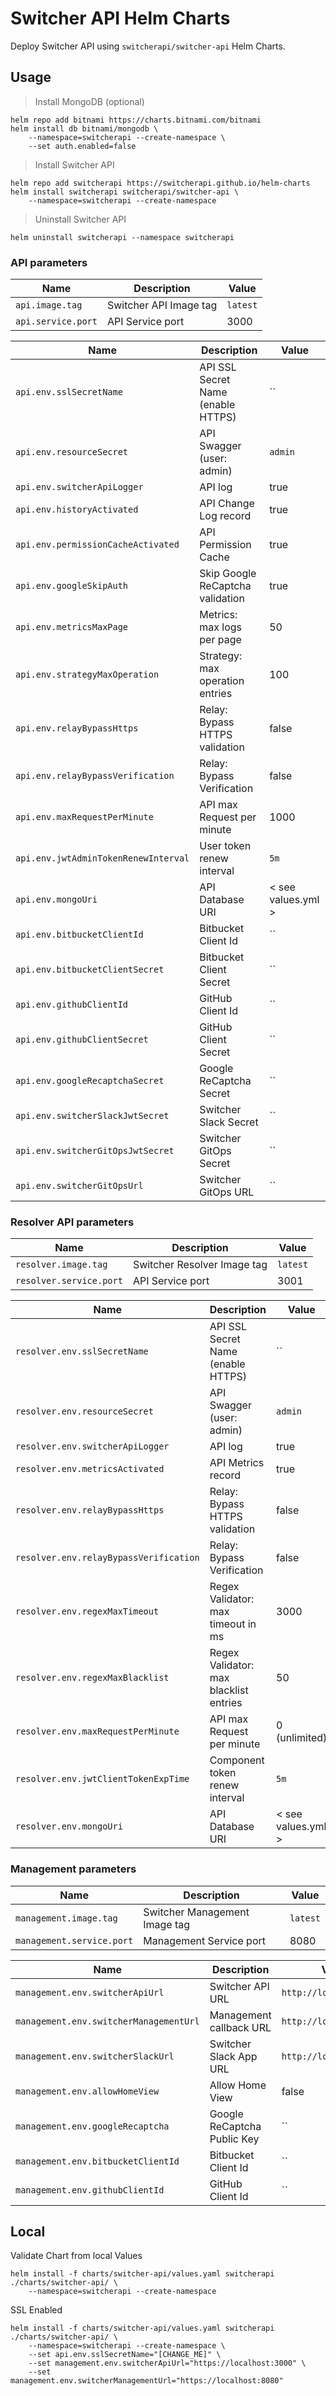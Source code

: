 # Switcher API Helm Charts

Deploy Switcher API using `switcherapi/switcher-api` Helm Charts.

## Usage

> Install MongoDB (optional)
```console
helm repo add bitnami https://charts.bitnami.com/bitnami
helm install db bitnami/mongodb \
    --namespace=switcherapi --create-namespace \
    --set auth.enabled=false
```

> Install Switcher API
```console
helm repo add switcherapi https://switcherapi.github.io/helm-charts
helm install switcherapi switcherapi/switcher-api \
    --namespace=switcherapi --create-namespace
```

> Uninstall Switcher API
```console
helm uninstall switcherapi --namespace switcherapi
```

### API parameters

| Name                       | Description                                    | Value                  |
| -------------------------- | ---------------------------------------------- | ---------------------- |
| `api.image.tag`            | Switcher API Image tag                         | `latest`               |
| `api.service.port`         | API Service port                               | 3000                   |

| Name                                  | Description                                   | Value                 |
| ------------------------------------- | --------------------------------------------- | --------------------- |
| `api.env.sslSecretName`               | API SSL Secret Name (enable HTTPS)            | ``                    |
| `api.env.resourceSecret`              | API Swagger (user: admin)                     | `admin`               |
| `api.env.switcherApiLogger`           | API log                                       | true                  |
| `api.env.historyActivated`            | API Change Log record                         | true                  |
| `api.env.permissionCacheActivated`    | API Permission Cache                          | true                  |
| `api.env.googleSkipAuth`              | Skip Google ReCaptcha validation              | true                  |
| `api.env.metricsMaxPage`              | Metrics: max logs per page                    | 50                    |
| `api.env.strategyMaxOperation`        | Strategy: max operation entries               | 100                   |
| `api.env.relayBypassHttps`            | Relay: Bypass HTTPS validation                | false                 |
| `api.env.relayBypassVerification`     | Relay: Bypass Verification                    | false                 |
| `api.env.maxRequestPerMinute`         | API max Request per minute                    | 1000                  |
| `api.env.jwtAdminTokenRenewInterval`  | User token renew interval                     | `5m`                  |
| `api.env.mongoUri`                    | API Database URI                              | < see values.yml >    |
| `api.env.bitbucketClientId`           | Bitbucket Client Id                           | ``                    |
| `api.env.bitbucketClientSecret`       | Bitbucket Client Secret                       | ``                    |
| `api.env.githubClientId`              | GitHub Client Id                              | ``                    |
| `api.env.githubClientSecret`          | GitHub Client Secret                          | ``                    |
| `api.env.googleRecaptchaSecret`       | Google ReCaptcha Secret                       | ``                    |
| `api.env.switcherSlackJwtSecret`      | Switcher Slack Secret                         | ``                    |
| `api.env.switcherGitOpsJwtSecret`     | Switcher GitOps Secret                        | ``                    |
| `api.env.switcherGitOpsUrl`           | Switcher GitOps URL                           | ``                    |

### Resolver API parameters

| Name                            | Description                                    | Value                  |
| ------------------------------- | ---------------------------------------------- | ---------------------- |
| `resolver.image.tag`            | Switcher Resolver Image tag                    | `latest`               |
| `resolver.service.port`         | API Service port                               | 3001                   |

| Name                                       | Description                                   | Value                 |
| ------------------------------------------ | --------------------------------------------- | --------------------- |
| `resolver.env.sslSecretName`               | API SSL Secret Name (enable HTTPS)            | ``                    |
| `resolver.env.resourceSecret`              | API Swagger (user: admin)                     | `admin`               |
| `resolver.env.switcherApiLogger`           | API log                                       | true                  |
| `resolver.env.metricsActivated`            | API Metrics record                            | true                  |
| `resolver.env.relayBypassHttps`            | Relay: Bypass HTTPS validation                | false                 |
| `resolver.env.relayBypassVerification`     | Relay: Bypass Verification                    | false                 |
| `resolver.env.regexMaxTimeout`             | Regex Validator: max timeout in ms            | 3000                  |
| `resolver.env.regexMaxBlacklist`           | Regex Validator: max blacklist entries        | 50                    |
| `resolver.env.maxRequestPerMinute`         | API max Request per minute                    | 0 (unlimited)         |
| `resolver.env.jwtClientTokenExpTime`       | Component token renew interval                | `5m`                  |
| `resolver.env.mongoUri`                    | API Database URI                              | < see values.yml >    |

### Management parameters

| Name                       | Description                                    | Value                  |
| -------------------------- | ---------------------------------------------- | ---------------------- |
| `management.image.tag`     | Switcher Management Image tag                  | `latest`               |
| `management.service.port`  | Management Service port                        | 8080                   |

| Name                                  | Description                                    | Value                     |
| ------------------------------------- | ---------------------------------------------- | ------------------------- |
| `management.env.switcherApiUrl`       | Switcher API URL                               | `http://localhost:3000`   |
| `management.env.switcherManagementUrl`| Management callback URL                        | `http://localhost:8080`   |
| `management.env.switcherSlackUrl`     | Switcher Slack App URL                         | `http://localhost:5000`   |
| `management.env.allowHomeView`        | Allow Home View                                | false                     |
| `management.env.googleRecaptcha`      | Google ReCaptcha Public Key                    | ``                        |
| `management.env.bitbucketClientId`    | Bitbucket Client Id                            | ``                        |
| `management.env.githubClientId`       | GitHub Client Id                               | ``                        |

## Local

Validate Chart from local Values
```console
helm install -f charts/switcher-api/values.yaml switcherapi ./charts/switcher-api/ \
    --namespace=switcherapi --create-namespace
```

SSL Enabled
```console
helm install -f charts/switcher-api/values.yaml switcherapi ./charts/switcher-api/ \
    --namespace=switcherapi --create-namespace \
    --set api.env.sslSecretName="[CHANGE_ME]" \
    --set management.env.switcherApiUrl="https://localhost:3000" \
    --set management.env.switcherManagementUrl="https://localhost:8080"
```